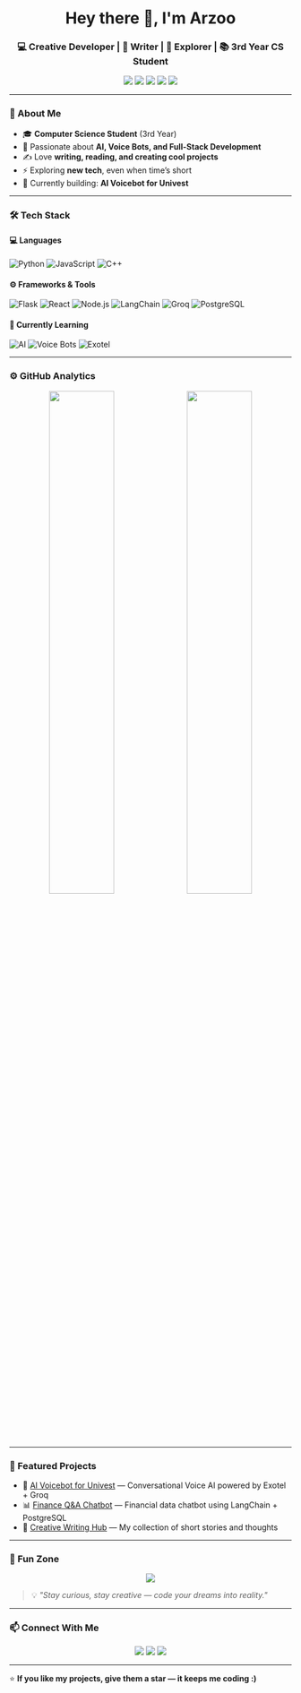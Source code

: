 <!-- Profile Header -->
<h1 align="center">Hey there 👋, I'm Arzoo</h1>
<h3 align="center">💻 Creative Developer | 🎨 Writer | 🚀 Explorer | 📚 3rd Year CS Student</h3>

<!-- Badges -->
<p align="center">
  <img src="https://img.shields.io/badge/Code-Python-blue?logo=python&logoColor=white" />
  <img src="https://img.shields.io/badge/Code-JavaScript-yellow?logo=javascript&logoColor=white" />
  <img src="https://img.shields.io/badge/Framework-React-blue?logo=react" />
  <img src="https://img.shields.io/badge/Backend-Flask-lightgrey?logo=flask" />
  <img src="https://img.shields.io/badge/AI-Voice_Bots-orange?logo=openai" />
</p>

---

### 🧠 About Me

- 🎓 **Computer Science Student** (3rd Year)  
- 💬 Passionate about **AI, Voice Bots, and Full-Stack Development**  
- ✍️ Love **writing, reading, and creating cool projects**  
- ⚡ Exploring **new tech**, even when time’s short  
- 🎯 Currently building: **AI Voicebot for Univest**

---

### 🛠️ Tech Stack

#### 💻 Languages
![Python](https://img.shields.io/badge/-Python-000?&logo=Python)
![JavaScript](https://img.shields.io/badge/-JavaScript-000?&logo=JavaScript)
![C++](https://img.shields.io/badge/-C++-000?&logo=C%2b%2b)

#### ⚙️ Frameworks & Tools
![Flask](https://img.shields.io/badge/-Flask-000?&logo=flask)
![React](https://img.shields.io/badge/-React-000?&logo=react)
![Node.js](https://img.shields.io/badge/-Node.js-000?&logo=node.js)
![LangChain](https://img.shields.io/badge/-LangChain-000?&logo=openai)
![Groq](https://img.shields.io/badge/-Groq-000?&logo=groq)
![PostgreSQL](https://img.shields.io/badge/-PostgreSQL-000?&logo=postgresql)

#### 🧩 Currently Learning
![AI](https://img.shields.io/badge/-AI%20Development-000?&logo=openai)
![Voice Bots](https://img.shields.io/badge/-Voice%20Bots-000?&logo=soundcloud)
![Exotel](https://img.shields.io/badge/-Exotel-000?&logo=exotel)

---

### ⚙️ GitHub Analytics

<p align="center">
  <img width="48%" src="https://github-readme-stats.vercel.app/api?username=arzoo&show_icons=true&theme=radical" />
  <img width="48%" src="https://github-readme-streak-stats.herokuapp.com/?user=arzoo&theme=radical" />
</p>

---

### 🚀 Featured Projects

- 🧠 [AI Voicebot for Univest](#) — Conversational Voice AI powered by Exotel + Groq  
- 📊 [Finance Q&A Chatbot](#) — Financial data chatbot using LangChain + PostgreSQL  
- 💬 [Creative Writing Hub](#) — My collection of short stories and thoughts  

---

### 🧩 Fun Zone

<p align="center">
  <img src="https://github-readme-activity-graph.vercel.app/graph?username=arzoo&theme=react-dark" />
</p>

> 💡 *"Stay curious, stay creative — code your dreams into reality."*

---

### 📫 Connect With Me

<p align="center">
  <a href="[https://github.com/arzoo0511]"><img src="https://img.shields.io/badge/GitHub-000?style=for-the-badge&logo=github&logoColor=white"/></a>
  <a href="[https://www.linkedin.com/in/arzoo-rai/]"><img src="https://img.shields.io/badge/LinkedIn-0077B5?style=for-the-badge&logo=linkedin&logoColor=white"/></a>
  <a href="mailto:arzoorai26@gmail.com"><img src="https://img.shields.io/badge/Email-D14836?style=for-the-badge&logo=gmail&logoColor=white"/></a>
</p>

---

⭐ **If you like my projects, give them a star — it keeps me coding :)**
